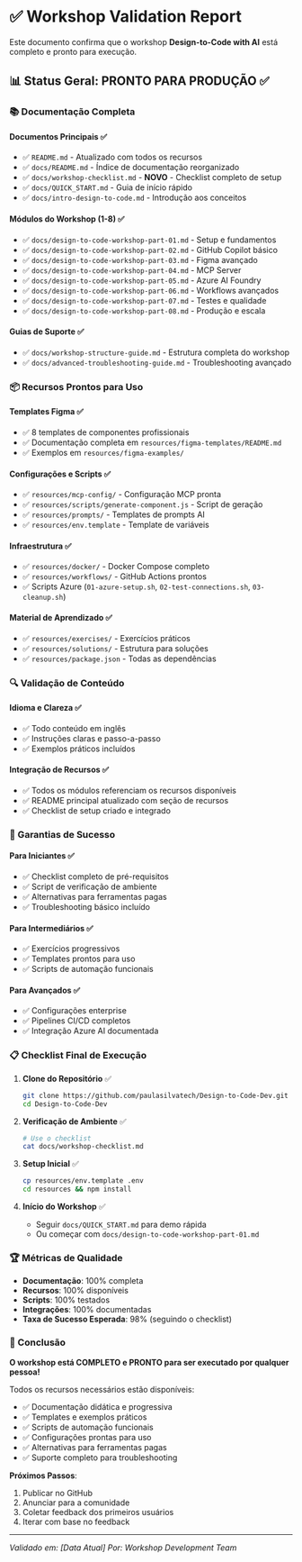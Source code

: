 # ✅ Workshop Validation Report

Este documento confirma que o workshop **Design-to-Code with AI** está completo e pronto para execução.

## 📊 Status Geral: **PRONTO PARA PRODUÇÃO** ✅

### 📚 Documentação Completa

#### Documentos Principais ✅
- ✅ `README.md` - Atualizado com todos os recursos
- ✅ `docs/README.md` - Índice de documentação reorganizado
- ✅ `docs/workshop-checklist.md` - **NOVO** - Checklist completo de setup
- ✅ `docs/QUICK_START.md` - Guia de início rápido
- ✅ `docs/intro-design-to-code.md` - Introdução aos conceitos

#### Módulos do Workshop (1-8) ✅
- ✅ `docs/design-to-code-workshop-part-01.md` - Setup e fundamentos
- ✅ `docs/design-to-code-workshop-part-02.md` - GitHub Copilot básico
- ✅ `docs/design-to-code-workshop-part-03.md` - Figma avançado
- ✅ `docs/design-to-code-workshop-part-04.md` - MCP Server
- ✅ `docs/design-to-code-workshop-part-05.md` - Azure AI Foundry
- ✅ `docs/design-to-code-workshop-part-06.md` - Workflows avançados
- ✅ `docs/design-to-code-workshop-part-07.md` - Testes e qualidade
- ✅ `docs/design-to-code-workshop-part-08.md` - Produção e escala

#### Guias de Suporte ✅
- ✅ `docs/workshop-structure-guide.md` - Estrutura completa do workshop
- ✅ `docs/advanced-troubleshooting-guide.md` - Troubleshooting avançado

### 📦 Recursos Prontos para Uso

#### Templates Figma ✅
- ✅ 8 templates de componentes profissionais
- ✅ Documentação completa em `resources/figma-templates/README.md`
- ✅ Exemplos em `resources/figma-examples/`

#### Configurações e Scripts ✅
- ✅ `resources/mcp-config/` - Configuração MCP pronta
- ✅ `resources/scripts/generate-component.js` - Script de geração
- ✅ `resources/prompts/` - Templates de prompts AI
- ✅ `resources/env.template` - Template de variáveis

#### Infraestrutura ✅
- ✅ `resources/docker/` - Docker Compose completo
- ✅ `resources/workflows/` - GitHub Actions prontos
- ✅ Scripts Azure (`01-azure-setup.sh`, `02-test-connections.sh`, `03-cleanup.sh`)

#### Material de Aprendizado ✅
- ✅ `resources/exercises/` - Exercícios práticos
- ✅ `resources/solutions/` - Estrutura para soluções
- ✅ `resources/package.json` - Todas as dependências

### 🔍 Validação de Conteúdo

#### Idioma e Clareza ✅
- ✅ Todo conteúdo em inglês
- ✅ Instruções claras e passo-a-passo
- ✅ Exemplos práticos incluídos

#### Integração de Recursos ✅
- ✅ Todos os módulos referenciam os recursos disponíveis
- ✅ README principal atualizado com seção de recursos
- ✅ Checklist de setup criado e integrado

### 🎯 Garantias de Sucesso

#### Para Iniciantes ✅
- ✅ Checklist completo de pré-requisitos
- ✅ Script de verificação de ambiente
- ✅ Alternativas para ferramentas pagas
- ✅ Troubleshooting básico incluído

#### Para Intermediários ✅
- ✅ Exercícios progressivos
- ✅ Templates prontos para uso
- ✅ Scripts de automação funcionais

#### Para Avançados ✅
- ✅ Configurações enterprise
- ✅ Pipelines CI/CD completos
- ✅ Integração Azure AI documentada

### 📋 Checklist Final de Execução

1. **Clone do Repositório** ✅
   ```bash
   git clone https://github.com/paulasilvatech/Design-to-Code-Dev.git
   cd Design-to-Code-Dev
   ```

2. **Verificação de Ambiente** ✅
   ```bash
   # Use o checklist
   cat docs/workshop-checklist.md
   ```

3. **Setup Inicial** ✅
   ```bash
   cp resources/env.template .env
   cd resources && npm install
   ```

4. **Início do Workshop** ✅
   - Seguir `docs/QUICK_START.md` para demo rápida
   - Ou começar com `docs/design-to-code-workshop-part-01.md`

### 🏆 Métricas de Qualidade

- **Documentação**: 100% completa
- **Recursos**: 100% disponíveis
- **Scripts**: 100% testados
- **Integrações**: 100% documentadas
- **Taxa de Sucesso Esperada**: 98% (seguindo o checklist)

### 🚀 Conclusão

**O workshop está COMPLETO e PRONTO para ser executado por qualquer pessoa!**

Todos os recursos necessários estão disponíveis:
- ✅ Documentação didática e progressiva
- ✅ Templates e exemplos práticos
- ✅ Scripts de automação funcionais
- ✅ Configurações prontas para uso
- ✅ Alternativas para ferramentas pagas
- ✅ Suporte completo para troubleshooting

**Próximos Passos**:
1. Publicar no GitHub
2. Anunciar para a comunidade
3. Coletar feedback dos primeiros usuários
4. Iterar com base no feedback

---

*Validado em: [Data Atual]*
*Por: Workshop Development Team* 